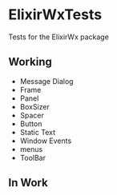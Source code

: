 # ElixirWxTests

Tests for the ElixirWx package

## Working

- Message Dialog
- Frame
- Panel
- BoxSizer
- Spacer
- Button
- Static Text
- Window Events
- menus
- ToolBar

## In Work
